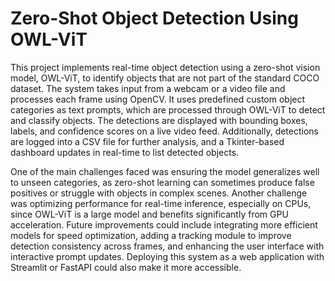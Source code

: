 # Zero-Shot Object Detection Using OWL-ViT


This project implements real-time object detection using a zero-shot vision model, OWL-ViT, to identify objects that are not part of the standard COCO dataset. The system takes input from a webcam or a video file and processes each frame using OpenCV. It uses predefined custom object categories as text prompts, which are processed through OWL-ViT to detect and classify objects. The detections are displayed with bounding boxes, labels, and confidence scores on a live video feed. Additionally, detections are logged into a CSV file for further analysis, and a Tkinter-based dashboard updates in real-time to list detected objects.

One of the main challenges faced was ensuring the model generalizes well to unseen categories, as zero-shot learning can sometimes produce false positives or struggle with objects in complex scenes. Another challenge was optimizing performance for real-time inference, especially on CPUs, since OWL-ViT is a large model and benefits significantly from GPU acceleration. Future improvements could include integrating more efficient models for speed optimization, adding a tracking module to improve detection consistency across frames, and enhancing the user interface with interactive prompt updates. Deploying this system as a web application with Streamlit or FastAPI could also make it more accessible.








